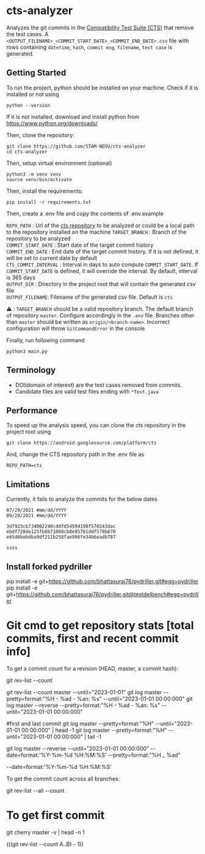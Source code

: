 # cts-analyzer

Analyzes the git commits in the [Compatibility Test Suite (CTS)](https://source.android.com/docs/compatibility/cts) that remove the test cases.
A `<OUTPUT_FILENAME>_<COMMIT_START_DATE>_<COMMIT_END_DATE>.csv` file with rows containing `datetime`, `hash`, `commit msg`, `filename`, `test case`
is generated.

## Getting Started

To run the project, python should be installed on your machine.
Check if it is installed or not using

```
python --version
```

If it is not installed, download and install python from https://www.python.org/downloads/

Then, clone the repository:

```
git clone https://github.com/STAM-NDSU/cts-analyzer
cd cts-analyzer
```

Then, setup virtual environment (optional)

```
python3 -m venv venv
source venv/bin/activate
```

Then, install the requirements:

```
pip install -r requirements.txt
```

Then, create a .env file and copy the contents of .env.example

`REPO_PATH` : Url of the [cts repository](https://android.googlesource.com/platform/cts) to be analyzed or could be a local path to the repository installed on the machine
`TARGET_BRANCH` : Branch of the repository to be analyzed  
`COMMIT_START_DATE` : Start date of the target commit history  
`COMMIT_END_DATE` : End date of the target commit history. If it is not defined, it will be set to current date by default  
`CTS_COMMIT_INTERVAL` : Interval in days to auto compute `COMMIT_START_DATE`. If `COMMIT_START_DATE` is defined, it will override the interval. By default, interval is 365 days  
`OUTPUT_DIR` : Directory in the project root that will contain the generated csv file  
`OUTPUT_FILENAME`: Filename of the generated csv file. Default is `cts`

:warning: : `TARGET_BRANCH` should be a valid repository branch. The default branch of repository `master`. Configure accordingly in the `.env` file. Branches other than `master` should be written as `origin/<branch-name>`. Incorrect configuration will throw `GitCommandError` in the console

Finally, run following command

```
python3 main.py
```

## Terminology

- DOI(domain of interest) are the test cases removed from commits.
- Candidate files are valid test files ending with `*Test.java`

## Performance

To speed up the analysis speed, you can clone the cts repository in the project root using

```
git clone https://android.googlesource.com/platform/cts
```

And, change the CTS repository path in the .env file as

```
REPO_PATH=cts
```

## Limitations

Currently, it fails to analyze the commits for the below dates

```
07/29/2021 #mm/dd/YYYY
09/28/2021 #mm/dd/YYYY

3d7923cb734062240cddfd54594198f570243dac
ebdf728de125fb6b71008cb8e957b1ddf579b870
e65d6bebdba9df211b258fae996fe34b6eadb787

ssss
```

## Install forked pydriller

pip install -e git+https://github.com/bhattasuraj76/pydriller.git#egg=pydriller
pip install -e git+https://github.com/bhattasuraj76/pydriller.git@testdelbench#egg=pydriller
# Git cmd to get repository stats [total commits, first and recent commit info]

To get a commit count for a revision (HEAD, master, a commit hash):

git rev-list --count <revision>

git rev-list --count master --until="2023-01-01"
git log master --pretty=format:"%H - %ad - %an: %s" --until="2023-01-01 00:00:000"
git log master --reverse --pretty=format:"%H - %ad - %an: %s" --until="2023-01-01 00:00:000"

#first and last commit
git log master  --pretty=format:"%H" --until="2023-01-01 00:00:000" | head  -1
git log master  --pretty=format:"%H" --until="2023-01-01 00:00:000" | tail  -1


git log master --reverse  --until="2023-01-01 00:00:000" --date=format:'%Y-%m-%d %H:%M:%S' --pretty=format:"%H _ %ad"

--date=format:'%Y-%m-%d %H:%M:%S'

To get the commit count across all branches:

git rev-list --all --count

# To get first commit

git cherry master -v | head -n 1


$(($(git rev-list --count A..B) - 1))
